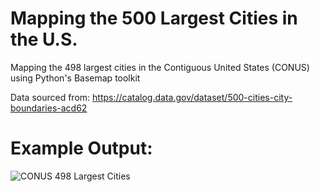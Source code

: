 # Mapping the 500 Largest Cities in the U.S.
Mapping the 498 largest cities in the Contiguous United States (CONUS) using Python's Basemap toolkit

Data sourced from: https://catalog.data.gov/dataset/500-cities-city-boundaries-acd62

# Example Output:


![CONUS 498 Largest Cities](https://makersportal.com/s/US_500_largest_cities_contiguous_map_white.png)
